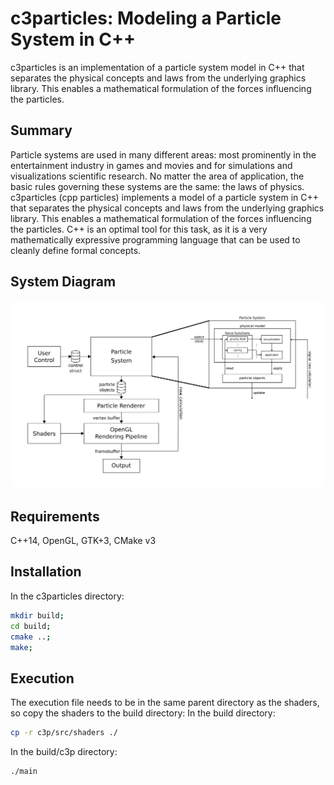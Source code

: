 # c3particles: Modeling a Particle System in C++

c3particles is an implementation of a particle system model in C++ that separates the physical concepts and laws from the underlying graphics library. This enables a mathematical formulation of the forces influencing the particles.

## Summary

Particle systems are used in many different areas: most prominently in the entertainment industry in games and movies and for simulations and visualizations scientific research. No matter the area of application, the basic rules governing these systems are the same: the laws of physics. c3particles (cpp particles) implements a model of a particle system in C++ that separates the physical concepts and laws from the underlying graphics library. This enables a mathematical formulation of the forces influencing the particles. C++ is an optimal tool for this task, as it is a very mathematically expressive programming language that can be used to cleanly define formal concepts.

## System Diagram
![system diagram](https://github.com/rskletza/c3particles/blob/master/docs/images/complete-diagram.png)

## Requirements
C++14, OpenGL, GTK+3, CMake v3

## Installation
In the c3particles directory:
```BASH
mkdir build;
cd build;
cmake ..;
make;
```
## Execution
The execution file needs to be in the same parent directory as the shaders, so copy the shaders to the build directory:
In the build directory:
```BASH
cp -r c3p/src/shaders ./
```
In the build/c3p directory:
```BASH
./main
```

